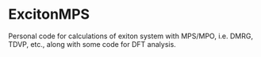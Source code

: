 # ExcitonMPS

Personal code for calculations of exiton system with MPS/MPO, i.e. DMRG, TDVP, etc., along with some code for DFT analysis.

